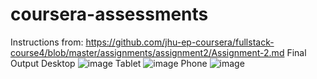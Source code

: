 # coursera-assessments
Instructions from: https://github.com/jhu-ep-coursera/fullstack-course4/blob/master/assignments/assignment2/Assignment-2.md
Final Output
Desktop
![image](https://user-images.githubusercontent.com/61741903/202102315-1a57bd61-eac3-4ad2-80fb-48f805047966.png)
Tablet
![image](https://user-images.githubusercontent.com/61741903/202102674-8032400d-ba5d-4b1b-a3b5-74d9a362f9f9.png)
Phone
![image](https://user-images.githubusercontent.com/61741903/202102753-25fb7770-dd34-41bb-914a-91aab3c08121.png)

